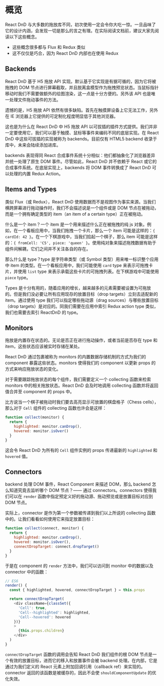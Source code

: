 概览
===

React DnD 与大多数的拖放库不同，初次使用一定会令你大吃一惊。一旦品味了它的设计内涵，会发现一切是那么的言之有理。在实际阅读文档前，建议大家先阅读以下这些概念。

* 这些概念很多都与 Flux 和 Redux 类似
* 这不仅仅是巧合，因为 React DnD 内部也在使用 Redux

## Backends

React DnD 基于 H5 拖放 API 实现。默认基于它实现是有据可循的，因为它将被拖拽的 DOM 节点进行屏幕截取，并且脱离盒模型作为拖拽预览状态。当鼠标指针移动时我们不需要做额外的绘图渲染，这一点是十分方便的。另外该 API 也是唯一处理文件拖动事件的方法。

遗憾的是，H5 拖放 API 依然有很多缺陷。首先在触摸屏设备上它无法工作，另外在 IE 浏览器上它提供的可定制化程度明显低于其他浏览器。

这也是为什么在 React DnD 中 H5 拖放 API 以可拔插的插件方式提供。我们并非一定要使用它，我们可以基于触摸、鼠标等事件来编码不同的底层实现。在 React DnD 中这些可拔插的实现被称为 backends。目前仅有 HTML5 backend 收录于库中，未来会陆续添加进库。

backends 表现得同 React 合成事件系统十分相似：他们都抽象化了浏览器差异并统一处理了原生 DOM 事件。尽管如此，React DnD 并不依赖于 React 或它的合成事件系统。在底层实现上，backends 将 DOM 事件转换成了 React DnD 可以处理的内置 Redux Action。

## Items and Types

类似 Flux（或 Redux），React DnD 使用数据而不是视图作为事实来源。当我们横跨屏幕进行拖动操作时，我们不会描述说是一个组件或是 DOM 节点在被拖动，而是一个拥有确定类型的 item（an item of a certain type）正在被拖动。

什么是一个 item？一个 item 是一个用来描述什么正在被拖拽的纯 js 对象。例如，在一个看板应用中，当我们拖拽一个卡片，那么一个 item 可能是这样的：`{ cardId: 42 }`。在一个下棋游戏中，当我们拾起一个棋子，那么 item 可能是这样的：`{ fromCell: 'C5', piece: 'queen' }`。使用纯对象来描述拖拽数据有助于组件间解耦，它们之间并不关注各自的存在。

那么什么是 type？type 是字符串类型（或 Symbol 类型）用来唯一标识整个应用中 item 的类型。在一个看板应用中，我们可能使用 `card` type 来表示可拖拽卡片，并使用 `list` type 来表示承载这些卡片的可拖拽列表。在下棋游戏中可能使用 `piece` type。

Types 是十分有用的，随着应用的增长，越来越多的元素需要被设置为可拖放的。但是我们没必要让所有应用现存的放置目标（drop targets）立刻去适配新的 item。通过使用 type 我们可以指定哪些拖动源（drag sources）与哪些放置目标（drop targets）是对应的。同我们需要在应用中索引 Redux action type 类似，我们也需要去索引 ReactDnD 的 type。

## Monitors

拖放是内置存在状态的。无论是否正在进行拖动操作，或者当前是否存在 type 和 item，这些状态应该被实时存储在某处。

React DnD 通过包裹被称为 monitors 的内置数据存储机制的方式为我们的 component 暴露这些状态。monitors 使得我们的 component 以更新 props 的方式来响应拖放状态的变化。

对于需要跟踪拖放状态的每个组件，我们需要定义一个 collecting 函数来检索 monitors 中的相关拖放状态。React DnD 会及时地调用 collecting 函数并将返回值合并至 component 的 props 中。

比方说当一个棋子被拖动时我们要去高亮显示可放置的棋盘格子（Chess cells），那么对于 `Cell` 组件的 collecting 函数也许会是这样：

```javascript
function collect(monitor) {
  return {
    highlighted: monitor.canDrop(),
    hovered: monitor.isOver()
  }
}
```

这会令 React DnD 为所有的 `Cell` 组件实例的 props 传递最新的 `highlighted` 和 `hovered` 值。

## Connectors

backend 处理 DOM 事件，React Component 来描述 DOM，那么 backend 怎么知道究竟去监听哪个 DOM 节点？—— 通过 connectors。connectors 使得我们可以在 `render` 函数中指定预定义好的拖动源、拖动预览或是放置目标对应到 DOM 节点。

实际上，connector 是作为第一个参数被传递到我们以上所说的 collecting 函数中的。让我们看看如何使用它来指定放置目标：

```javascript
function collect(connect, monitor) {
  return {
    highlighted: monitor.canDrop(),
    hovered: monitor.isOver(),
    connectDropTarget: connect.dropTarget()
  }
}
```

于是在 component 的 `render` 方法中，我们可以访问到 monitor 中的数据以及 connector 中的函数：

```javascript
// ES6
render() {
  const { highlighted, hovered, connectDropTarget } = this.props

  return connectDropTarget(
    <div className={classSet({
      'Cell': true,
      'Cell--highlighted': highlighted,
      'Cell--hovered': hovered
    })}
    >
      {this.props.children}
    </div>
  )
}
```

`connectDropTarget` 函数的调用会告知 React DnD 我们组件的根 DOM 节点是一个有效的放置目标，进而它的移入和放置事件会被 backend 处理。在内部，它是通过为我们定义的 React 元素上附加回调引用（callback ref）来实现的。connector 返回的该函数是被缓存的，因此不会使 `shouldComponentUpdate` 的优化失效。
